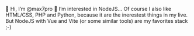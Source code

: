 👋 Hi, I’m @max7pro
👀 I’m interested in NodeJS... Of course I also like HTML/CSS, PHP and Python,
because it are the inerestest things in my live.
But NodeJS with Vue and Vite (or some similar tools) are my favorites stack ;-)

<!---
max7pro/max7pro is a ✨ special ✨ repository because its `README.md` (this file) appears on your GitHub profile.
You can click the Preview link to take a look at your changes.
--->
